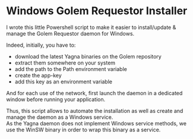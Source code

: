 # Windows Golem Requestor Installer

I wrote this little Powershell script to make it easier to install/update & manage the Golem Requestor daemon for Windows.

Indeed, initially, you have to:
- download the latest Yagna binaries on the Golem repository
- extract them somewhere on your system
- add the path to the Path environment variable
- create the app-key
- add this key as an environment variable

And for each use of the network, first launch the daemon in a dedicated window before running your application.  

Thus, this script allows to automate the installation as well as create and manage the daemon as a Windows service.  
As the Yagna daemon does not implement Windows service methods, we use the WinSW binary in order to wrap this binary as a service.


